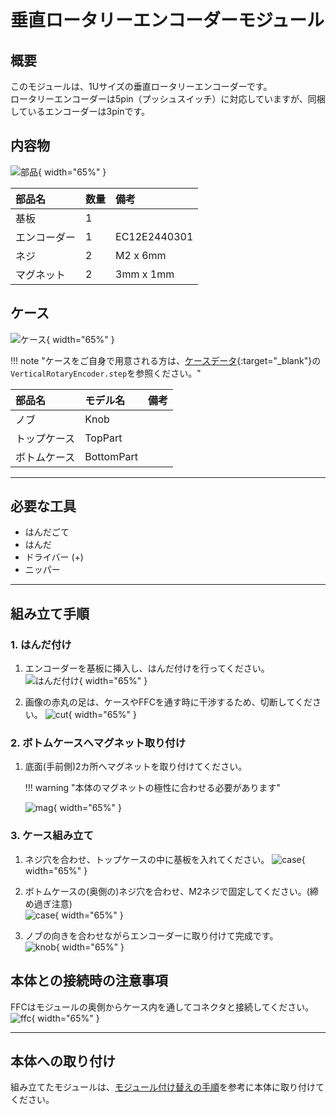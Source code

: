 # 垂直ロータリーエンコーダーモジュール

## 概要

このモジュールは、1Uサイズの垂直ロータリーエンコーダーです。  
ロータリーエンコーダーは5pin（プッシュスイッチ）に対応していますが、同梱しているエンコーダーは3pinです。

## 内容物
![部品](img/venc01.jpg){ width="65%" }

| 部品名 | 数量 | 備考 |
| :--- | :--- | :--- |
| 基板 | 1 | |
| エンコーダー | 1 | EC12E2440301 |
| ネジ | 2 | M2 x 6mm |
| マグネット | 2 | 3mm x 1mm |

## ケース
![ケース](img/venc02.jpg){ width="65%" }

!!! note "ケースをご自身で用意される方は、[ケースデータ]({{three_d_data_url}}/case/modules){:target="_blank"}の`VerticalRotaryEncoder.step`を参照ください。"

| 部品名 | モデル名 | 備考 |
| :--- | :--- | :--- |
| ノブ | Knob | |
| トップケース | TopPart | |
| ボトムケース | BottomPart | |

---

## 必要な工具

*   はんだごて
*   はんだ
*   ドライバー (+)
*   ニッパー

---

## 組み立て手順
### 1. はんだ付け
1. エンコーダーを基板に挿入し、はんだ付けを行ってください。  
    ![はんだ付け](img/venc-build01-01.jpeg){ width="65%" }
   
2. 画像の赤丸の足は、ケースやFFCを通す時に干渉するため、切断してください。
    ![cut](img/venc-build01-02.jpg){ width="65%" }

### 2. ボトムケースへマグネット取り付け
1. 底面(手前側)2カ所へマグネットを取り付けてください。
   
    !!! warning "本体のマグネットの極性に合わせる必要があります"  

    ![mag](img/venc-build02-01.jpeg){ width="65%" }

### 3. ケース組み立て
1. ネジ穴を合わせ、トップケースの中に基板を入れてください。
    ![case](img/venc-build03-01.jpeg){ width="65%" }
   
2. ボトムケースの(奥側の)ネジ穴を合わせ、M2ネジで固定してください。(締め過ぎ注意)  
    ![case](img/venc-build03-02.jpeg){ width="65%" }
   
3. ノブの向きを合わせながらエンコーダーに取り付けて完成です。  
    ![knob](img/venc-build03-03.jpeg){ width="65%" }

## 本体との接続時の注意事項
FFCはモジュールの奥側からケース内を通してコネクタと接続してください。  
![ffc](img/venc03.jpeg){ width="65%" }

---

## 本体への取り付け
組み立てたモジュールは、[モジュール付け替えの手順](../../how2.md#モジュール付け替え)を参考に本体に取り付けてください。
